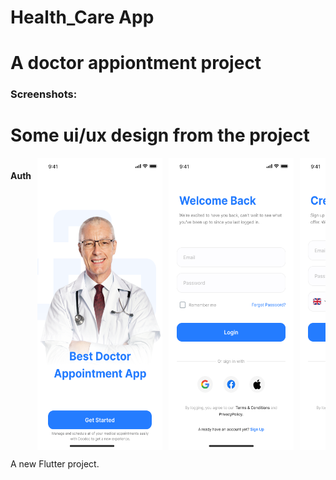 # Health_Care App
# A doctor appiontment project

### Screenshots:
<h1>
  Some ui/ux design from the project 
</h1>

<div style="display: flex; overflow-x: auto; gap: 10px;">
  <h4>Auth</h4>
  <img src="screenShots/Onboarding.png" width="200" />
  <img src="screenShots/Sign In.png" width="200" />
  <img src="screenShots/Sign Up.png" width="200" />
  <h4>Home</h4>
  <img src="screenShots/Homepage.png" width="200" />
  <h4>Doctors</h4>
  <img src="screenShots/Doctor Speciality Screen.png" width="200" />
  <img src="screenShots/Review" width="200" />
  <h4>Booking</h4>
  <img src="screenShots/Booking Details.png" width="200" />
  <h4>inbox</h4>
   <img src="screenShots/Conversation.png" width="200" />
  <h4>Profile</h4>
   <img src="screenShots/Profile.png" width="200" />
   <img src="screenShots/Medical Record.png" width="200" />
   <img src="screenShots/Payment.png" width="200" />
</div>

A new Flutter project.
